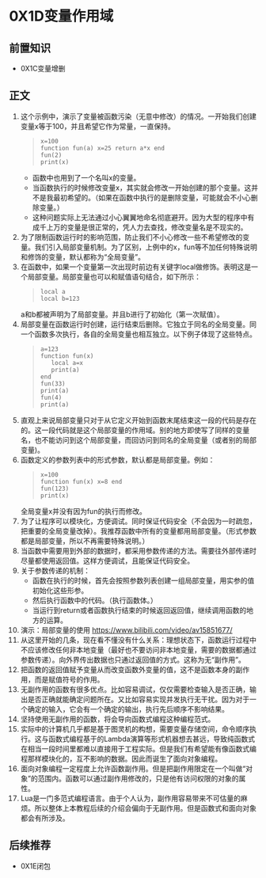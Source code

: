 # 0X1D变量作用域
## 前置知识
* 0X1C变量增删
## 正文
1. 这个示例中，演示了变量被函数污染（无意中修改）的情况。一开始我们创建变量x等于100，并且希望它作为常量，一直保持。
    >```
    >x=100
    >function fun(a) x=25 return a*x end
    >fun(2)
    >print(x)
    >```
    * 函数中也用到了一个名叫x的变量。
    * 当函数执行的时候修改变量x，其实就会修改一开始创建的那个变量。这并不是我最初希望的。（如果在函数中执行的是删除变量，可能就会不小心删除变量。）
    * 这种问题实际上无法通过小心翼翼地命名彻底避开。因为大型的程序中有成千上万的变量是很正常的，凭人力去查找，修改变量名是不现实的。
2. 为了限制函数运行时的影响范围，防止我们不小心修改一些不希望修改的变量。我们引入局部变量机制。为了区别，上例中的x，fun等不加任何特殊说明和修饰的变量，默认都称为“全局变量”。
3. 在函数中，如果一个变量第一次出现时前边有关键字local做修饰。表明这是一个局部变量。局部变量也可以和赋值语句结合，如下所示：
    >```
    >local a
    >local b=123
    >```
    a和b都被声明为了局部变量。并且b进行了初始化（第一次赋值）。
4. 局部变量在函数运行时创建，运行结束后删除。它独立于同名的全局变量。同一个函数多次执行，各自的全局变量也相互独立。以下例子体现了这些特点。 
    >```
    >a=123
    >function fun(x) 
    >    local a=x
    >    print(a)
    >end
    >fun(33)
    >print(a)
    >fun(4)
    >print(a)
    >```
5. 直观上来说局部变量只对于从它定义开始到函数末尾结束这一段的代码是存在的。这一段代码就是这个局部变量的作用域。别的地方即使写了同样的变量名，也不能访问到这个局部变量，而回访问到同名的全局变量（或者别的局部变量)。
6. 函数定义的参数列表中的形式参数，默认都是局部变量。例如：
    >```
    >x=100
    >function fun(x) x=8 end
    >fun(123)
    >print(x)
    >```
    全局变量x并没有因为fun的执行而修改。
7. 为了让程序可以模块化，方便调试。同时保证代码安全（不会因为一时疏忽，把重要的全局变量改掉）。我推荐函数中所有的变量都用局部变量。（形式参数都是局部变量，所以不再需要特殊说明。）
8. 当函数中需要用到外部的数据时，都采用参数传递的方法。需要往外部传递时尽量都使用返回值。这样方便调试，且能保证代码安全。
9. 关于参数传递的机制：
    * 函数在执行的时候，首先会按照参数列表创建一组局部变量，用实参的值初始化这些形参。
    * 然后执行函数中的代码。（执行函数体。）
    * 当运行到return或者函数执行结束的时候返回返回值，继续调用函数的地方的运算。
10. 演示：局部变量的使用 <https://www.bilibili.com/video/av15851677/>
11. 从这里开始的几条，现在看不懂没有什么关系：理想状态下，函数运行过程中不应该修改任何非本地变量（最好也不要访问非本地变量，需要的数据都通过参数传递）。向外界传出数据也只通过返回值的方式。这称为无“副作用”。
12. 把函数的返回值赋予变量从而改变函数外变量的值，这不是函数本身的副作用，而是赋值符号的作用。
13. 无副作用的函数有很多优点。比如容易调试，仅仅需要检查输入是否正确，输出是否正确就能确定问题所在。又比如容易实现并发执行无干扰。因为对于一个确定的输入，它会有一个确定的输出，执行先后顺序不影响结果。
14. 坚持使用无副作用的函数，将会导向函数式编程这种编程范式。
15. 实际中的计算机几乎都是基于图灵机的构想，需要变量存储空间，命令顺序执行。这与函数式编程基于的Lambda演算等形式机器想去甚远，导致纯函数式在相当一段时间里都难以直接用于工程实际。但是我们有希望能有像函数式编程那样模块化的，互不影响的数据。因此而诞生了面向对象编程。
16. 面向对象编程一定程度上允许函数副作用。但是把副作用限定在一个叫做“对象”的范围内。函数可以通过副作用修改的，只是他有访问权限的对象的属性。
17. Lua是一门多范式编程语言。由于个人认为，副作用容易带来不可估量的麻烦。所以整体上本教程后续的介绍会偏向于无副作用。但是函数式和面向对象都会有所涉及。
## 后续推荐
* 0X1E闭包